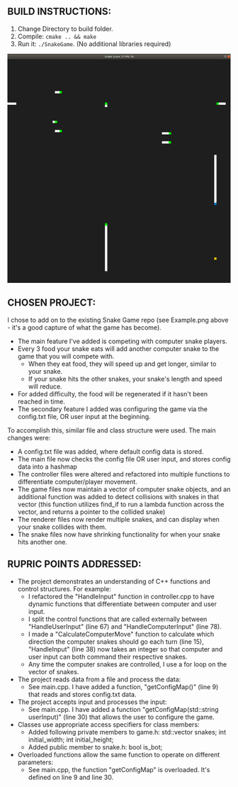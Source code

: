 ## BUILD INSTRUCTIONS:

1. Change Directory to build folder.
2. Compile: `cmake .. && make`
3. Run it: `./SnakeGame`.
(No additional libraries required)

<img src="Example.png"/>

## CHOSEN PROJECT:

I chose to add on to the existing Snake Game repo (see Example.png above - it's a good capture of what the game has become).

* The main feature I've added is competing with computer snake players.
* Every 3 food your snake eats will add another computer snake to the game that you will compete with.
  * When they eat food, they will speed up and get longer, similar to your snake.
  * If your snake hits the other snakes, your snake's length and speed will reduce.
* For added difficulty, the food will be regenerated if it hasn't been reached in time.
* The secondary feature I added was configuring the game via the config.txt file, OR user input at the beginning.

To accomplish this, similar file and class structure were used. The main changes were:
* A config.txt file was added, where default config data is stored.
* The main file now checks the config file OR user input, and stores config data into a hashmap
* The controller files were altered and refactored into multiple functions to differentiate computer/player movement.
* The game files now maintain a vector of computer snake objects, and an additional function was added to detect collisions with snakes in that vector (this function utilizes find_if to run a lambda function across the vector, and returns a pointer to the collided snake)
* The renderer files now render multiple snakes, and can display when your snake collides with them.
* The snake files now have shrinking functionality for when your snake hits another one.


## RUPRIC POINTS ADDRESSED:
* The project demonstrates an understanding of C++ functions and control structures. For example:
  * I refactored the "HandleInput" function in controller.cpp to have dynamic functions that differentiate between computer and user input.
  * I split the control functions that are called externally between "HandleUserInput" (line 67) and "HandleComputerInput" (line 78).
  * I made a "CalculateComputerMove" function to calculate which direction the computer snakes should go each turn (line 15), "HandleInput" (line 38) now takes an integer so that computer and user input can both command their respective snakes.
  * Any time the computer snakes are controlled, I use a for loop on the vector of snakes.
* The project reads data from a file and process the data:
  * See main.cpp. I have added a function, "getConfigMap()" (line 9) that reads and stores config.txt data.
* The project accepts input and processes the input:
  * See main.cpp. I have added a function "getConfigMap(std::string userInput)" (line 30) that allows the user to configure the game.
* Classes use appropriate access specifiers for class members:
  * Added following private members to game.h: std::vector<Snake> snakes; int initial_width; int initial_height;
  * Added public member to snake.h: bool is_bot;
* Overloaded functions allow the same function to operate on different parameters:
  * See main.cpp, the function "getConfigMap" is overloaded. It's defined on line 9 and line 30.